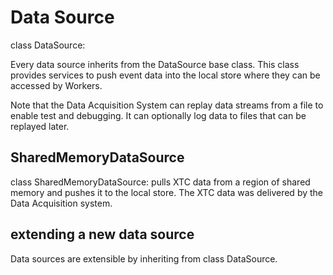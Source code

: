 # Data Source

class DataSource:

Every data source inherits from the DataSource base class.
This class provides services to push event data into the local store where they can be accessed by Workers.

Note that the Data Acquisition System can replay data streams from a file to enable test and debugging.
It can optionally log data to files that can be replayed later.

## SharedMemoryDataSource
class SharedMemoryDataSource: pulls XTC data from a region of shared memory and pushes it to the local store.
The XTC data was delivered by the Data Acquisition system.


## extending a new data source
Data sources are extensible by inheriting from class DataSource.
